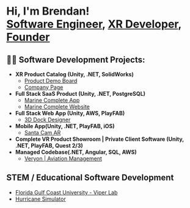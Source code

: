 <h1>Hi, I'm Brendan! <br/><a href="https://github.com/Chase-Interactive-Visuals">Software Engineer</a>, <a href="https://www.linkedin.com/in/brendankchase/">XR Developer</a>, <a href="https://marinecomplete.com/">Founder</a></h1>

<h2>👨‍💻 Software Development Projects:</h2>

- <b>XR Product Catalog (Unity, .NET, SolidWorks)</b>
  - [Product Demo Board](https://www.youtube.com/watch?v=pcTn28UWFzE)
  - [Company Page]([https://marinecomplete.com/](https://www.clickbond.com/virtual-display))
- <b>Full Stack SaaS Product (Unity, .NET, PostgreSQL)</b>
  - [Marine Complete App](https://apps.microsoft.com/detail/9msv2043mlzr?hl=en-US&gl=US)
  - [Marine Complete Website](https://marinecomplete.com/)
- <b>Full Stack Web App (Unity, AWS, PlayFAB)</b>
  - [3D Dock Designer](https://goldenboatlifts.com/dock-designer/)
- <b>Mobile App(Unity, .NET, PlayFAB, iOS)</b>
  - [Santa Cam AR](https://apps.apple.com/us/app/santa-cam-ar/id1660414262)
- <b>Complete VR Product Showroom | Private Client Software (Unity, .NET, PlayFAB, Quest 2/3)</b>
- <b>Managed Codebase(.NET, Angular, SQL, AWS)</b>
  - [Veryon | Aviation Management](https://veryon.com/)


<h2>STEM / Educational Software Development</h2>

- [Florida Gulf Coast University - Viper Lab](https://github.com/Chase-Interactive-Visuals/FGCU-Viper-Lab/tree/main)
- [Hurricane Simulator](https://github.com/Chase-Interactive-Visuals/Hurricane-Simulator-VR/tree/main)



<!--
Here are some ideas to get you started:

- 🔭 I’m currently working on ...
- 🌱 I’m currently learning ...
- 👯 I’m looking to collaborate on ...
- 🤔 I’m looking for help with ...
- 💬 Ask me about ...
- 📫 How to reach me: ...
- 😄 Pronouns: ...
- ⚡ Fun fact: ...
-->
